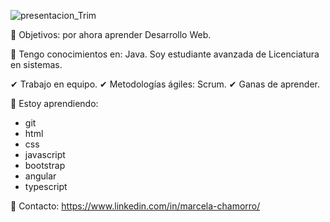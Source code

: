 ![presentacion_Trim](https://user-images.githubusercontent.com/82426298/115081873-5c63c180-9edb-11eb-9669-5de9d231dd87.gif)


📝 Objetivos: por ahora aprender Desarrollo Web.

📌 Tengo conocimientos en: Java. Soy estudiante avanzada de Licenciatura en sistemas.

✔ Trabajo en equipo.
✔ Metodologías ágiles: Scrum.
✔ Ganas de aprender.

💜 Estoy aprendiendo: 
- git
- html
- css
- javascript 
- bootstrap 
- angular
- typescript

📩 Contacto: https://www.linkedin.com/in/marcela-chamorro/
<!---
marcela-chamorro/marcela-chamorro is a ✨ special ✨ repository because its `README.md` (this file) appears on your GitHub profile.
You can click the Preview link to take a look at your changes.
--->

